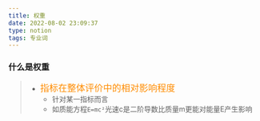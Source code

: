 ```yaml
---
title: 权重
date: 2022-08-02 23:09:37
type: notion
tags: 专业词
---
```


### 什么是权重

> - <font color="#FF8C00" size="4" face="STFangsong">指标在整体评价中的相对影响程度</font>
> 	- 针对某一指标而言
> 	- 如质能方程`E=mc²`光速c是二阶导数比质量m更能对能量E产生影响



*<!-- more -->*